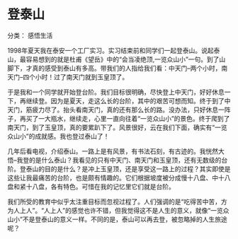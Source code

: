 # 登泰山

分类： 感悟生活

1998年夏天我在泰安一个工厂实习。实习结束前和同学们一起登泰山。说起泰山，最容易想到的就是杜甫《望岳》中的“会当凌绝顶,一览众山小”一句。到了山脚下，才真的感受到泰山有多高。带我们的人指给我们看：中天门–两个小时，南天门–四个小时！过了南天门就到玉皇顶了。

于是我和一个同学就开始登台阶。我们目标很明确，尽快登上中天门，好好休息一下，再继续登。因为是夏天，走这么长的台阶，其中的艰苦可想而知。终于到了中天门，筋疲力尽了。抬头看南天门，真的还有那么长的路。没办法，只好休息一阵子，再买了一大瓶水，继续走，心里一直向往着“一览众山小”的景色。终于爬到了南天门，到了玉皇顶，真的要累趴下了。风景很好，云在我们下面，确实有“一览众山小”的成就感。我也登过泰山了！

几年后看电视，介绍泰山。一路上是有风景，有书法石刻，有古迹的。我恍然大悟–我登的是什么泰山？我看见的只有中天门、南天门和玉皇顶，还有无数级的台阶。登泰山的目的是什么？是冲上玉皇顶，还是享受这一路上的过程？其实即使是这些让我最痛苦的台阶，也是颇有情趣的。它们根据坡度被分成慢十八盘、中十八盘和紧十八盘，各有特色。可惜在我的记忆里它们就是台阶。

我们所受的教育中似乎太注重目标而忽视过程了。人们强调的是“吃得苦中苦，方为人上人”。“人上人”的感觉也许不错，但我觉得这不是人生的意义，就像“一览众山小”不是登泰山的意义一样。不同的是，泰山可以再去登，被忽略掉的人生旅途呢？
